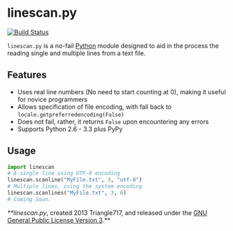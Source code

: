 linescan.py
===========

[![Build Status](https://travis-ci.org/le717/linescan.py.png?branch=master)](https://travis-ci.org/le717/linescan.py)

`linescan.py` is a no-fail [Python](http://python.org) module designed to aid in the process the reading single and multiple lines from a text file.

Features
--------

* Uses real line numbers (No need to start counting at 0), making it useful for novice programmers
* Allows specification of file encoding, with fall back to `locale.getpreferredencoding(False)`
* Does not fail, rather, it returns `False` upon encountering any errors
* Supports Python 2.6 - 3.3 plus PyPy


Usage
-----

```python
import linescan
# A single line using UTF-8 encoding
linescan.scanline("MyFile.txt", 3, "utf-8")
# Multiple lines, using the system encoding
linescan.scanlines("MyFile.txt", 3, 6)
# Coming Soon.
```


_**linescan.py_, created 2013 Triangle717, and released under the [GNU General Public License Version 3](http://www.gnu.org/licenses/gpl.html).**